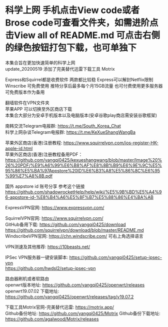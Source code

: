 # 科学上网  手机点击View code或者Brose code可查看文件夹，如需进阶点击View all of README.md 可点击右侧的绿色按钮打包下载，也可单独下
本集合旨在更加快速简单的科学上网  
update_20200519 添加了完美替代迅雷下载工具 Motrix
 
Express和Squirrel都是收费软件 两款都比较稳   Express可以解封Netflix限制  
Winscribe 可免费使用 推特分享后最多每个月15GB流量 也可付费使用更多服务器 可免费版本作为备用
  
翻墙软件在VPN文件夹  
苹果APP 可以切换至外区商店下载  
本集合大部分为安卓手机版本以及电脑版本(安卓谷歌play商店需安装谷歌框架)

南韩交流Telegram电报群: https://t.me/South_Korea_Chat  
科学上网杂谈Telegram电报群: https://t.me/KeXueShangWangBa

苹果外区商店(香港)注册教程: https://www.squirrelvpn.com/ios-register-HK-apple-id.html  
苹果外区商店(香港)注册教程备用PDF：https://github.com/yangqi0425/kexueshangwang/blob/master/Image%20%26%20PDF/%E9%A6%99%E6%B8%AF%E8%8B%B9%E6%9E%9C%E5%95%86%E5%BA%97Appstore%20ID%E6%B3%A8%E5%86%8C%E6%95%99%E7%A8%8B.pdf

国外 appstore id 账号分享 参考这个链接
https://github.com/shadowrocketHelp/help/wiki/%E5%9B%BD%E5%A4%96-appstore-id-%E8%B4%A6%E5%8F%B7%E5%88%86%E4%BA%AB

ExpressVPN官网: https://www.expressvpn.com/

SquirrelVPN官网: https://www.squirrelvpn.com/  
GitHub备用下载: https://github.com/yangqi0425/download  
               https://github.com/squirrelvpn/download/blob/master/README.md
WindscribeVPN官网: https://chn.windscribe.com/ 可右上角选择语言              

VPN测速及其他推荐: https://10beasts.net/

IPSec VPN服务器一键安装脚本: https://github.com/yangqi0425/setup-ipsec-vpn  
                           https://github.com/hwdsl2/setup-ipsec-vpn


路由器刷机或者软路由        
openwrt版本地址: https://github.com/yangqi0425/openwrt/releases  
openwrt19.07.02 下载地址:  https://github.com/yangqi0425/openwrt/releases/tag/v19.07.2

下载工具Motrix官网-完美替代迅雷: https://motrix.app/  
Github备份地址: https://github.com/yangqi0425/Motrix
Github备份下载地址: https://github.com/agalwood/Motrix/releases
 
